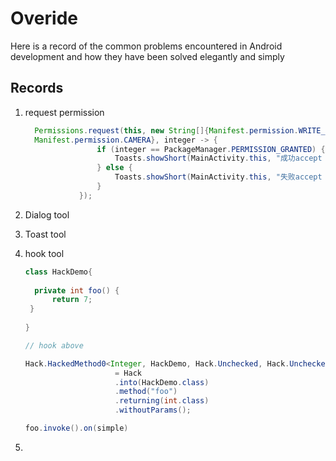 # Overide
Here is a record of the common problems encountered in Android development and how they have been solved elegantly and simply



## Records

1. request permission

   ```java
     Permissions.request(this, new String[]{Manifest.permission.WRITE_EXTERNAL_STORAGE,
     Manifest.permission.CAMERA}, integer -> {
                   if (integer == PackageManager.PERMISSION_GRANTED) {
                       Toasts.showShort(MainActivity.this, "成功accept : " + integer);
                   } else {
                       Toasts.showShort(MainActivity.this, "失败accept : " + integer);
                   }
               });
   ```
   
2. Dialog  tool

3. Toast tool 

4. hook tool

   ```java
   class HackDemo{
       
     private int foo() {
         return 7;
    }
       
   }
   
   // hook above 
   
   Hack.HackedMethod0<Integer, HackDemo, Hack.Unchecked, Hack.Unchecked, Hack.Unchecked>     foo
                       = Hack
                       .into(HackDemo.class)
                       .method("foo")
                       .returning(int.class)
                       .withoutParams();
   
   foo.invoke().on(simple)
   ```

   

5. 















